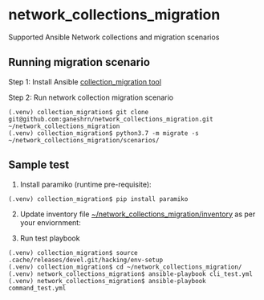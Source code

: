 # network_collections_migration
Supported Ansible Network collections and migration scenarios

Running migration scenario
--------------------------

Step 1:
Install Ansible [collection_migration tool](https://github.com/ansible-community/collection_migration)

Step 2:
Run network collection migration scenario
```console
(.venv) collection_migration$ git clone git@github.com:ganeshrn/network_collections_migration.git ~/network_collections_migration
(.venv) collection_migration$ python3.7 -m migrate -s ~/network_collections_migration/scenarios/
```


Sample test
-----------
1) Install paramiko (runtime pre-requisite):
```console
(.venv) collection_migration$ pip install paramiko
```
2) Update inventory file [\~/network_collections_migration/inventory](https://github.com/ganeshrn/network_collections_migration/blob/master/inventory) as per your enviornment: 

3) Run test playbook
```console
(.venv) collection_migration$ source .cache/releases/devel.git/hacking/env-setup
(.venv) collection_migration$ cd ~/network_collections_migration/
(.venv) network_collections_migration$ ansible-playbook cli_test.yml
(.venv) network_collections_migration$ ansible-playbook command_test.yml
```
